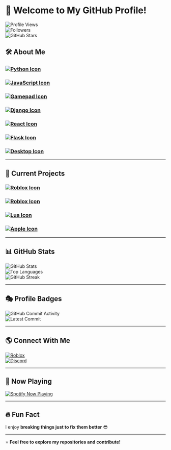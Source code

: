 # 👋 Welcome to My GitHub Profile!  

![Profile Views](https://komarev.com/ghpvc/?username=Vvoidddd&color=0000FF)  
![Followers](https://img.shields.io/github/followers/Vvoidddd?style=social&color=0000FF&bg_color=000000)  
![GitHub Stars](https://img.shields.io/github/stars/Vvoidddd?style=social&color=0000FF&bg_color=000000)  

## 🛠 **About Me**
### [![Python Icon](https://img.shields.io/badge/Intermediate%20Python-000000?style=for-the-badge&logo=python&logoColor=0000FF)](https://www.google.com)
### [![JavaScript Icon](https://img.shields.io/badge/Intermediate%20JavaScript-000000?style=for-the-badge&logo=javascript&logoColor=0000FF)](https://www.google.com)
### [![Gamepad Icon](https://img.shields.io/badge/Developing%20game%20scripts,%20custom%20tools,%20and%20Roblox%20utilities-000000?style=for-the-badge&logo=gamepad&logoColor=0000FF)](https://www.google.com)
### [![Django Icon](https://img.shields.io/badge/Experienced%20in%20Django-000000?style=for-the-badge&logo=django&logoColor=0000FF)](https://www.google.com)
### [![React Icon](https://img.shields.io/badge/Experienced%20in%20React-000000?style=for-the-badge&logo=react&logoColor=0000FF)](https://www.google.com)
### [![Flask Icon](https://img.shields.io/badge/Experienced%20in%20Flask-000000?style=for-the-badge&logo=flask&logoColor=0000FF)](https://www.google.com)
### [![Desktop Icon](https://img.shields.io/badge/Working%20on%20low%20level%20system%20programming-000000?style=for-the-badge&logo=desktop&logoColor=0000FF)](https://www.google.com)

---

## 🔧 **Current Projects**
### [![Roblox Icon](https://img.shields.io/badge/Sentinel%20Hub%20%E2%80%93%20Game%20script%20%26%20loader-000000?style=for-the-badge&logo=roblox&logoColor=0000FF)](https://www.google.com)
### [![Roblox Icon](https://img.shields.io/badge/Slime%20Slaying%20Online%20RPG%20Script%20%E2%80%93%20Automating%20gameplay%20mechanics-000000?style=for-the-badge&logo=roblox&logoColor=0000FF)](https://www.google.com)
### [![Lua Icon](https://img.shields.io/badge/Lua%20Obfuscator%20%E2%80%93%20Secure%20Roblox%20Lua%20script%20protection-000000?style=for-the-badge&logo=lua&logoColor=0000FF)](https://www.google.com)
### [![Apple Icon](https://img.shields.io/badge/macOS%20NVIDIA%20RTX%20Kexts%20%E2%80%93%20Kernel%20extension%20development-000000?style=for-the-badge&logo=apple&logoColor=0000FF)](https://www.google.com)

---

## 📊 **GitHub Stats**  
![GitHub Stats](https://github-readme-stats.vercel.app/api?username=Vvoidddd&show_icons=true&theme=radical&icon_color=0000FF&text_color=FFFFFF&title_color=0000FF&bg_color=000000)  
![Top Languages](https://github-readme-stats.vercel.app/api/top-langs/?username=Vvoidddd&layout=compact&theme=radical&title_color=0000FF&text_color=FFFFFF&bg_color=000000)  
![GitHub Streak](https://streak-stats.demolab.com?user=Vvoidddd&theme=dark&hide_border=true&ring=0000FF&fire=0000FF&currStreakLabel=0000FF&background=000000)  

---

## 🎭 **Profile Badges**  
![GitHub Commit Activity](https://github-readme-activity-graph.vercel.app/graph?username=Vvoidddd&theme=blue)  
![Latest Commit](https://img.shields.io/github/last-commit/Vvoidddd/Vvoidddd?color=0000FF&label=Last%20Commit&style=flat-square&bg_color=000000)  

---

## 🌎 **Connect With Me**  
[![Roblox](https://img.shields.io/badge/Roblox-000000?style=for-the-badge&logo=roblox&logoColor=0000FF)](https://www.roblox.com/users/88469511/profile)  
[![Discord](https://img.shields.io/badge/Discord-000000?style=for-the-badge&logo=discord&logoColor=0000FF)](https://discord.gg/Mv3CdFKWrD)  

---

## 🎵 **Now Playing**  
[![Spotify Now Playing](https://img.shields.io/badge/Spotify-Now_Playing-blue?style=for-the-badge&logo=spotify&logoColor=white)](https://open.spotify.com/track/7eBqSVxrzQZtK2mmgRG6lC?si=71a5307486704e77)

---

## 🔥 **Fun Fact**  
I enjoy **breaking things just to fix them better** 😎  

---

⭐ **Feel free to explore my repositories and contribute!**
